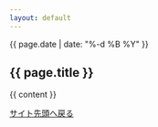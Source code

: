 ```yaml
---
layout: default
---
```


<span>{{ page.date | date: "%-d %B %Y" }}</span>
<h2>{{ page.title }}</h2>

<div>{{ content }}</div>

<span><a href="{{ '/' | relative_url }}">サイト先頭へ戻る</a></span>
